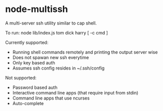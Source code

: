 node-multissh
============

A multi-server ssh utility similar to cap shell.

To run:
  node lib/index.js tom dick harry [ -c cmd ]


Currently supported:
  - Running shell commands remotely and printing the output server wise
  - Does not spawan new ssh everytime
  - Only key based auth
  - Assumes ssh config resides in ~/.ssh/config

Not supported:
  - Password based auth
  - Interactive command line apps (that require input from stdin)
  - Command line apps that use ncurses
  - Auto-complete
